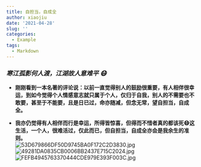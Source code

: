 ```yaml
---
title: 自担当，自成全
author: xiaojiu
date: '2021-04-28'
slug: ''
categories:
  - Example
tags:
  - Markdown
---
```

### *寒江孤影何人渡，江湖故人意难平 😷*
+ **刚刚看到一本名著的评论说：以前一直觉得别人的鼓励很重要，有人相伴很幸运，到如今觉得个人情感意志就只属于个人，仅归于自我，别人的不需要也不敢要，甚至于不能要，且是日已过，命亦随减，但念无常，望自担当，自成全。**

+ **我亦仍觉得有人相伴而行是幸运，所得皆惊喜，但得而不惜者真的都该死😷这生活，一个人，很难活过，仅此而已，但自担当，自成全亦会是我余生的准则。**   
![53D679866DF50D9745BA0F172C2D3830.jpg](http://ww1.sinaimg.cn/large/006HO6T7gy1gpzsejn58dj30q90i075z.jpg)
![49281DA0835CB0006BB2437E715C2024.jpg](http://ww1.sinaimg.cn/large/006HO6T7gy1gpzsejsl1uj30q90i00vi.jpg)
![FEFB4945763370444CDE979E393F003C.jpg](http://ww1.sinaimg.cn/large/006HO6T7gy1gpzsejwuzzj30hx0qognc.jpg)